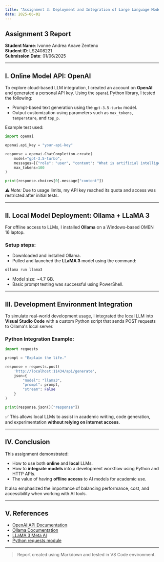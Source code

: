 ```yaml
---
title: "Assignment 3: Deployment and Integration of Large Language Models (LLMs)"
date: 2025-06-01
---
```

## Assignment 3 Report

**Student Name**: Ivonne Andrea Anave Zenteno  
**Student ID**: LS2408221  
**Submission Date**: 01/06/2025  

---

## I. Online Model API: OpenAI

To explore cloud-based LLM integration, I created an account on **OpenAI** and generated a personal API key. Using the `openai` Python library, I tested the following:

- Prompt-based text generation using the `gpt-3.5-turbo` model.
- Output customization using parameters such as `max_tokens`, `temperature`, and `top_p`.

Example test used:

```python
import openai

openai.api_key = "your-api-key"

response = openai.ChatCompletion.create(
    model="gpt-3.5-turbo",
    messages=[{"role": "user", "content": "What is artificial intelligence?"}],
    max_tokens=100
)

print(response.choices[0].message["content"])
```

⚠️ *Note:* Due to usage limits, my API key reached its quota and access was restricted after initial tests.

---

## II. Local Model Deployment: Ollama + LLaMA 3

For offline access to LLMs, I installed **Ollama** on a Windows-based OMEN 16 laptop.

### Setup steps:
- Downloaded and installed Ollama.
- Pulled and launched the **LLaMA 3** model using the command:

```bash
ollama run llama3
```

- Model size: ~4.7 GB.
- Basic prompt testing was successful using PowerShell.

---

## III. Development Environment Integration

To simulate real-world development usage, I integrated the local LLM into **Visual Studio Code** with a custom Python script that sends POST requests to Ollama's local server.

### Python Integration Example:

```python
import requests

prompt = "Explain the life."

response = requests.post(
    'http://localhost:11434/api/generate',
    json={
        "model": "llama3",
        "prompt": prompt,
        "stream": False
    }
)

print(response.json()["response"])
```

✅ This allows local LLMs to assist in academic writing, code generation, and experimentation **without relying on internet access**.

---


## IV. Conclusion

This assignment demonstrated:
- How to use both **online** and **local** LLMs.
- How to **integrate models** into a development workflow using Python and HTTP APIs.
- The value of having **offline access** to AI models for academic use.

It also emphasized the importance of balancing performance, cost, and accessibility when working with AI tools.

---

## V. References

- [OpenAI API Documentation](https://platform.openai.com/docs)
- [Ollama Documentation](https://ollama.com/)
- [LLaMA 3 Meta AI](https://ai.meta.com/llama/)
- [Python requests module](https://docs.python-requests.org/en/latest/)

---

> Report created using Markdown and tested in VS Code environment.

